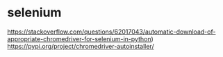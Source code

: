 # selenium

https://stackoverflow.com/questions/62017043/automatic-download-of-appropriate-chromedriver-for-selenium-in-python)
https://pypi.org/project/chromedriver-autoinstaller/
